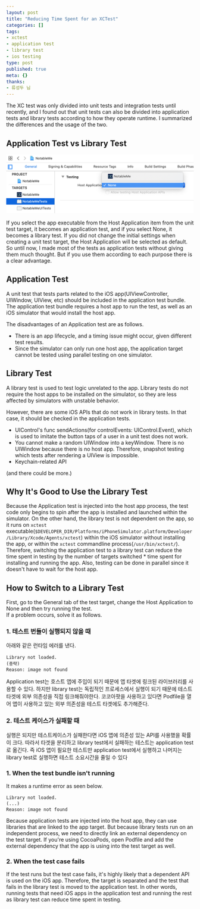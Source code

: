 ```yaml
---
layout: post
title: "Reducing Time Spent for an XCTest"
categories: []
tags:
- xctest
- application test
- library test
- ios testing
type: post
published: true
meta: {}
thanks: 
- 류성두 님
---
```


The XC test was only divided into unit tests and integration tests until recently, and I found out that unit tests can also be divided into application tests and library tests according to how they operate runtime. I summarized the differences and the usage of the two.

## Application Test vs Library Test

<img src="/assets/posts/application-library-test.png" />

If you select the app executable from the Host Application item from the unit test target, it becomes an application test, and if you select None, it becomes a library test. If you did not change the initial settings when creating a unit test target, the Host Application will be selected as default.
So until now, I made most of the tests as application tests without giving them much thought.
But if you use them according to each purpose there is a clear advantage.

## Application Test

A unit test that tests parts related to the iOS app(UIViewController, UIWindow, UIView, etc) should be included in the application test bundle. The application test bundle requires a host app to run the test, as well as an iOS simulator that would install the host app. 

The disadvantages of an Application test are as follows.
- There is an app lifecycle, and a timing issue might occur, given different test results.
- Since the simulator can only run one host app, the application target cannot be tested using parallel testing on one simulator.

## Library Test

A library test is used to test logic unrelated to the app.
Library tests do not require the host apps to be installed on the simulator, so they are less affected by simulators with unstable behavior.

However, there are some iOS APIs that do not work in library tests. 
In that case, it should be checked in the application tests.
- UIControl's func sendActions(for controlEvents: UIControl.Event), which is used to imitate the button taps of a user in a unit test does not work.
- You cannot make a random UIWindow into a keyWindow. There is no UIWindow because there is no host app. Therefore, snapshot testing which tests after rendering a UIView is impossible.
- Keychain-related API

(and there could be more.)

## Why It's Good to Use the Library Test
Because the Application test is injected into the host app process, the test code only begins to spin after the app is installed and launched within the simulator. On the other hand, the library test is not dependent on the app, so it runs on `xctest` executable(`$DEVELOPER_DIR/Platforms/iPhoneSimulator.platform/Developer/Library/Xcode/Agents/xctest`) within the iOS simulator without installing the app, or within the `xctest` commandline process(`/usr/bin/xctest/`). Therefore, switching the application test to a library test can reduce the time spent in testing by the number of targets switched * time spent for installing and running the app. Also, testing can be done in parallel since it doesn't have to wait for the host app.

## How to Switch to a Library Test

First, go to the General tab of the test target, change the Host Application to None and then try running the test.  
If a problem occurs, solve it as follows.  


### 1. 테스트 번들이 실행되지 않을 때

아래와 같은 런타임 에러를 낸다.

```
Library not loaded. 
(중략)
Reason: image not found
```

Application test는 호스트 앱에 주입이 되기 때문에 앱 타겟에 링크된 라이브러리를 사용할 수 있다. 하지만 library test는 독립적인 프로세스에서 실행이 되기 때문에 테스트 타겟에 외부 의존성을 직접 링크해줘야한다. 코코아팟을 사용하고 있다면 Podfile을 열어 앱이 사용하고 있는 외부 의존성을 테스트 타겟에도 추가해준다.

### 2. 테스트 케이스가 실패할 때

실행은 되지만 테스트케이스가 실패한다면 iOS 앱에 의존성 있는 API를 사용했을 확률이 크다. 따라서 타겟을 분리하고 library test에서 실패하는 테스트는 application test로 옮긴다. 즉 iOS 앱이 필요한 테스트만 application test에서 실행하고 나머지는 library test로 실행하면 테스트 소요시간을 줄일 수 있다

### 1. When the test bundle isn't running

It makes a runtime error as seen below.

```
Library not loaded. 
(...)
Reason: image not found
```

Because application tests are injected into the host app, they can use libraries that are linked to the app target. 
But because library tests run on an independent process, we need to directly link an external dependency on the test target. If you're using CocoaPods, open Podfile and add the external dependency that the app is using into the test target as well.

### 2. When the test case fails

If the test runs but the test case fails, it's highly likely that a dependent API is used on the iOS app.
Therefore, the target is separated and the test that fails in the library test is moved to the application test.
In other words, running tests that need iOS apps in the application test and running the rest as library test can reduce time spent in testing.
